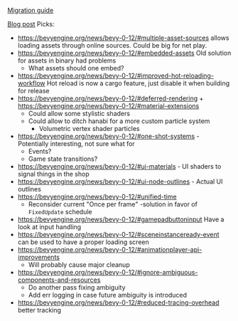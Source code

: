 [Migration guide](https://bevyengine.org/learn/migration-guides/0.11-0.12/)

[Blog post](https://bevyengine.org/news/bevy-0-12/)
Picks:
- https://bevyengine.org/news/bevy-0-12/#multiple-asset-sources allows loading assets through online sources. Could be big for net play.
- https://bevyengine.org/news/bevy-0-12/#embedded-assets Old solution for assets in binary had problems
	- What assets should one embed?
- https://bevyengine.org/news/bevy-0-12/#improved-hot-reloading-workflow Hot reload is now a cargo feature, just disable it when building for release
- https://bevyengine.org/news/bevy-0-12/#deferred-rendering + https://bevyengine.org/news/bevy-0-12/#material-extensions
	- Could allow some stylistic shaders
	- Could allow to ditch hanabi for a more custom particle system
		- Volumetric vertex shader particles
- https://bevyengine.org/news/bevy-0-12/#one-shot-systems - Potentially interesting, not sure what for
	- Events?
	- Game state transitions?
- https://bevyengine.org/news/bevy-0-12/#ui-materials - UI shaders to signal things in the shop
- https://bevyengine.org/news/bevy-0-12/#ui-node-outlines - Actual UI outlines
- https://bevyengine.org/news/bevy-0-12/#unified-time
	- Reconsider current "Once per frame" -solution in favor of `FixedUpdate` schedule
- https://bevyengine.org/news/bevy-0-12/#gamepadbuttoninput Have a look at input handling
- https://bevyengine.org/news/bevy-0-12/#sceneinstanceready-event can be used to have a proper loading screen
- https://bevyengine.org/news/bevy-0-12/#animationplayer-api-improvements
	- Will probably cause major cleanup
- https://bevyengine.org/news/bevy-0-12/#ignore-ambiguous-components-and-resources
	- Do another pass fixing ambiguity
	- Add err logging in case future ambiguity is introduced
- https://bevyengine.org/news/bevy-0-12/#reduced-tracing-overhead better tracking

